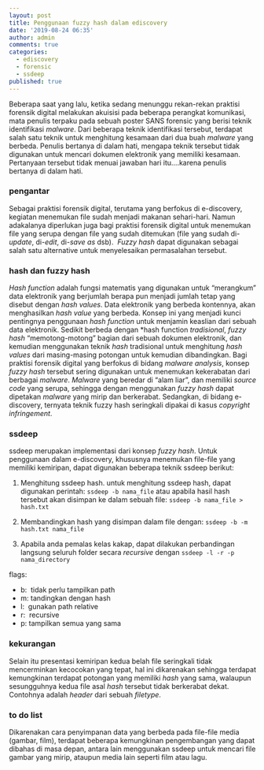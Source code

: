 ```yaml
---
layout: post
title: Penggunaan fuzzy hash dalam ediscovery
date: '2019-08-24 06:35'
author: admin
comments: true
categories:
  - ediscovery
  - forensic
  - ssdeep
published: true
---
```

Beberapa saat yang lalu, ketika sedang menunggu rekan-rekan praktisi forensik digital melakukan akuisisi pada beberapa perangkat komunikasi, mata penulis terpaku pada sebuah poster SANS forensic yang berisi teknik identifikasi *malware*. Dari beberapa teknik identifikasi tersebut, terdapat salah satu teknik untuk menghitung kesamaan dari dua buah *malware* yang berbeda. Penulis bertanya di dalam hati, mengapa teknik tersebut tidak digunakan untuk mencari dokumen elektronik yang memiliki kesamaan. Pertanyaan tersebut tidak menuai jawaban hari itu….karena penulis bertanya di dalam hati.

### pengantar

Sebagai praktisi forensik digital, terutama yang berfokus di e-discovery, kegiatan menemukan file sudah menjadi makanan sehari-hari. Namun adakalanya diperlukan juga bagi praktisi forensik digital untuk menemukan file yang serupa dengan file yang sudah ditemukan (file yang sudah di-*update*, di-*edit*, di-*save as­* dsb).  *Fuzzy hash* dapat digunakan sebagai salah satu alternative untuk menyelesaikan permasalahan tersebut.

### hash dan fuzzy hash

*Hash function* adalah fungsi matematis yang digunakan untuk “merangkum” data elektronik yang berjumlah berapa pun menjadi jumlah tetap yang disebut dengan *hash values*. Data elektronik yang berbeda kontennya, akan menghasilkan *hash value* yang berbeda. Konsep ini yang menjadi kunci pentingnya penggunaan *hash function* untuk menjamin keaslian dari sebuah data elektronik.
Sedikit berbeda dengan *hash function *tradisional*, *fuzzy hash* “memotong-motong” bagian dari sebuah dokumen elektronik, dan kemudian menggunakan teknik *hash* tradisional untuk menghitung *hash values* dari masing-masing potongan untuk kemudian dibandingkan.
Bagi praktisi forensik digital yang berfokus di bidang *malware analysis*, konsep *fuzzy hash* tersebut sering digunakan untuk menemukan kekerabatan dari berbagai *malware*. *Malware* yang beredar di “alam liar”, dan memiliki *source code* yang serupa, sehingga dengan menggunakan *fuzzy hash* dapat dipetakan *malware* yang mirip dan berkerabat. Sedangkan, di bidang e-discovery, ternyata teknik fuzzy hash seringkali dipakai di kasus *copyright infringement*.

### ssdeep

ssdeep merupakan implementasi dari konsep *fuzzy hash*. Untuk penggunaan dalam e-discovery, khususnya menemukan file-file yang memiliki kemiripan, dapat digunakan beberapa teknik ssdeep berikut:
1. Menghitung ssdeep hash.
untuk menghitung ssdeep hash, dapat digunakan perintah:
  `ssdeep -b nama_file`
  atau apabila hasil hash tersebut akan disimpan ke dalam sebuah file:
  `ssdeep -b nama_file > hash.txt`

2. Membandingkan hash yang disimpan dalam file dengan:
  `ssdeep -b -m hash.txt nama_file`

3. Apabila anda pemalas kelas kakap, dapat dilakukan perbandingan langsung seluruh folder secara *recursive* dengan
`ssdeep -l -r -p nama_directory`

flags:
- b:  tidak perlu tampilkan path
- m: tandingkan dengan hash
- l:  gunakan path relative
- r:  recursive
- p: tampilkan semua yang sama

### kekurangan

Selain itu presentasi kemiripan kedua belah file seringkali tidak mencerminkan kecocokan yang tepat, hal ini dikarenakan sehingga terdapat kemungkinan terdapat potongan yang memiliki *hash* yang sama, walaupun sesungguhnya kedua file asal *hash* tersebut tidak berkerabat dekat. Contohnya adalah *header* dari sebuah *filetype*.

### to do list

Dikarenakan cara penyimpanan data yang berbeda pada file-file media (gambar, film), terdapat beberapa kemungkinan pengembangan yang dapat dibahas di masa depan, antara lain menggunakan ssdeep untuk mencari file gambar yang mirip, ataupun media lain seperti film atau lagu.
